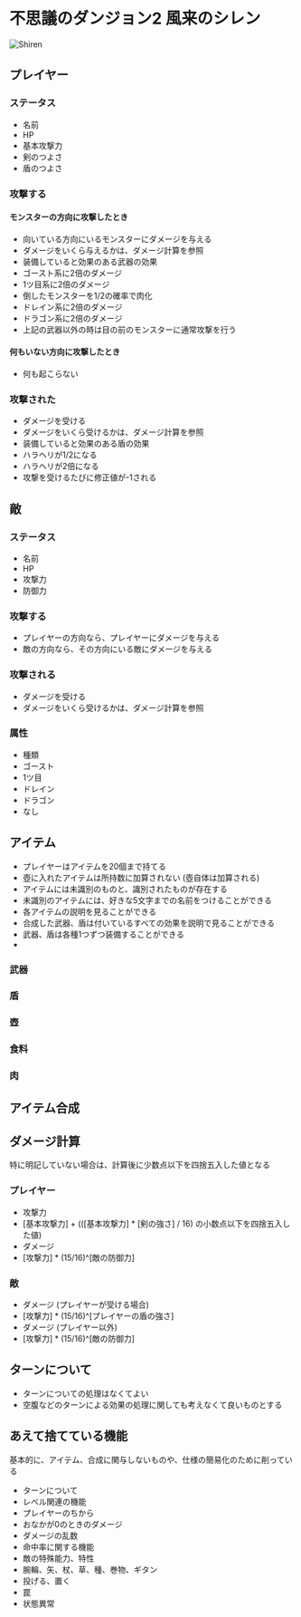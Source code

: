 # 不思議のダンジョン2 風来のシレン

![Shiren](http://blog-imgs-27.fc2.com/d/o/u/doughtful/shiren02.gif)

## プレイヤー

### ステータス

* 名前
* HP
* 基本攻撃力
* 剣のつよさ
* 盾のつよさ


### 攻撃する

#### モンスターの方向に攻撃したとき

* 向いている方向にいるモンスターにダメージを与える
 * ダメージをいくら与えるかは、ダメージ計算を参照
* 装備していると効果のある武器の効果
 * ゴースト系に2倍のダメージ
 * 1ツ目系に2倍のダメージ
 * 倒したモンスターを1/2の確率で肉化
 * ドレイン系に2倍のダメージ
 * ドラゴン系に2倍のダメージ
* 上記の武器以外の時は目の前のモンスターに通常攻撃を行う

#### 何もいない方向に攻撃したとき

* 何も起こらない

### 攻撃された

* ダメージを受ける
 * ダメージをいくら受けるかは、ダメージ計算を参照
* 装備していると効果のある盾の効果
 * ハラヘリが1/2になる
 * ハラヘリが2倍になる
 * 攻撃を受けるたびに修正値が-1される


## 敵

### ステータス

* 名前
* HP
* 攻撃力
* 防御力


### 攻撃する

* プレイヤーの方向なら、プレイヤーにダメージを与える
* 敵の方向なら、その方向にいる敵にダメージを与える

### 攻撃される

* ダメージを受ける
 * ダメージをいくら受けるかは、ダメージ計算を参照

### 属性

* 種類
 * ゴースト
 * 1ツ目
 * ドレイン
 * ドラゴン
 * なし


## アイテム

* プレイヤーはアイテムを20個まで持てる
* 壺に入れたアイテムは所持数に加算されない (壺自体は加算される)
* アイテムには未識別のものと、識別されたものが存在する
* 未識別のアイテムには、好きな5文字までの名前をつけることができる
* 各アイテムの説明を見ることができる
* 合成した武器、盾は付いているすべての効果を説明で見ることができる
* 武器、盾は各種1つずつ装備することができる
* 

### 武器

### 盾

### 壺

### 食料

### 肉


## アイテム合成


## ダメージ計算

特に明記していない場合は、計算後に少数点以下を四捨五入した値となる

### プレイヤー

* 攻撃力
 * [基本攻撃力] + (([基本攻撃力] * [剣の強さ] / 16) の小数点以下を四捨五入した値)
* ダメージ
 * [攻撃力] * (15/16)^[敵の防御力]

### 敵

* ダメージ (プレイヤーが受ける場合)
 * [攻撃力] * (15/16)^[プレイヤーの盾の強さ]
* ダメージ (プレイヤー以外)
 * [攻撃力] * (15/16)^[敵の防御力]


## ターンについて

* ターンについての処理はなくてよい
* 空腹などのターンによる効果の処理に関しても考えなくて良いものとする

## あえて捨てている機能

基本的に、アイテム、合成に関与しないものや、仕様の簡易化のために削っている

* ターンについて
* レベル関連の機能
* プレイヤーのちから
* おなかが0のときのダメージ
* ダメージの乱数
* 命中率に関する機能
* 敵の特殊能力、特性
* 腕輪、矢、杖、草、種、巻物、ギタン
* 投げる、置く
* 罠
* 状態異常
